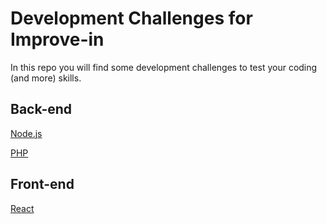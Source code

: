 # Development Challenges for Improve-in

In this repo you will find some development challenges to test your coding (and more) skills.

## Back-end

[Node.js](https://github.com/improvein/dev-challenge/tree/master/backend-nodejs)

[PHP](https://github.com/improvein/dev-challenge/tree/master/backend-php)

## Front-end

[React](https://github.com/improvein/dev-challenge/tree/master/frontend-react)